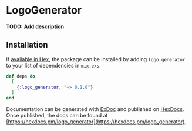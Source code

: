 # LogoGenerator

**TODO: Add description**

## Installation

If [available in Hex](https://hex.pm/docs/publish), the package can be installed
by adding `logo_generator` to your list of dependencies in `mix.exs`:

```elixir
def deps do
  [
    {:logo_generator, "~> 0.1.0"}
  ]
end
```

Documentation can be generated with [ExDoc](https://github.com/elixir-lang/ex_doc)
and published on [HexDocs](https://hexdocs.pm). Once published, the docs can
be found at [https://hexdocs.pm/logo_generator](https://hexdocs.pm/logo_generator).

